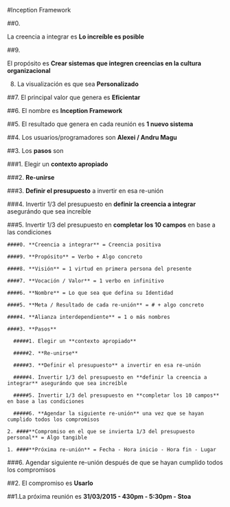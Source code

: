 #Inception Framework

##0. 

La creencia a integrar es **Lo increíble es posible**

##9. 

El propósito es **Crear sistemas que integren creencias en la cultura organizacional**
  
8. La visualización es que sea **Personalizado**
  
##7. El principal valor que genera es **Eficientar**

##6. El nombre es **Inception Framework**
  
##5. El resultado que genera en cada reunión es **1 nuevo sistema**
  
##4. Los usuarios/programadores son **Alexei / Andru Magu**
  
##3. Los **pasos** son	

  ###1. Elegir un **contexto apropiado**
  
  ###2. **Re-unirse**
  
  ###3. **Definir el presupuesto** a invertir en esa re-unión
  
  ###4. Invertir 1/3 del presupuesto en **definir la creencia a integrar** asegurándo que sea increíble
  
  ###5. Invertir 1/3 del presupuesto en **completar los 10 campos** en base a las condiciones
  
    ####0. **Creencia a integrar** = Creencia positiva
    
    ####9. **Propósito** = Verbo + Algo concreto
    
    ####8. **Visión** = 1 virtud en primera persona del presente
    
    ####7. **Vocación / Valor** = 1 verbo en infinitivo
    
    ####6. **Nombre** = Lo que sea que defina su Identidad
    
    ####5. **Meta / Resultado de cada re-unión** = # + algo concreto
    
    ####4. **Alianza interdependiente** = 1 o más nombres
    
    ####3. **Pasos**
    
      #####1. Elegir un **contexto apropiado**
      
      #####2. **Re-unirse**
      
      #####3. **Definir el presupuesto** a invertir en esa re-unión
      
      #####4. Invertir 1/3 del presupuesto en **definir la creencia a integrar** asegurándo que sea increíble
      
      #####5. Invertir 1/3 del presupuesto en **completar los 10 campos** en base a las condiciones
      
      #####6. **Agendar la siguiente re-unión** una vez que se hayan cumplido todos los compromisos
      
    2. ####**Compromiso en el que se invierta 1/3 del presupuesto personal** = Algo tangible
    
    1. ####**Próxima re-unión** = Fecha - Hora inicio - Hora fin - Lugar

  ###6. Agendar siguiente re-unión después de que se hayan cumplido todos los compromisos

##2. El compromiso es **Usarlo**

##1.La próxima reunión es **31/03/2015 - 430pm - 5:30pm - Stoa**
